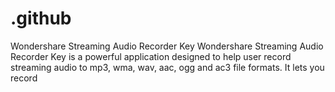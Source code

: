 # .github
Wondershare Streaming Audio Recorder Key Wondershare Streaming Audio Recorder Key is a powerful application designed to help user record streaming audio to mp3, wma, wav, aac, ogg and ac3 file formats. It lets you record
